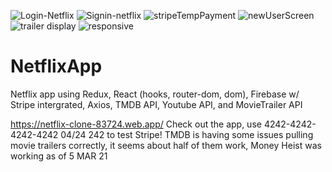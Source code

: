 ![Login-Netflix](https://user-images.githubusercontent.com/65512131/116960054-ee522500-ac64-11eb-84a8-fa86829af73a.png)
![Signin-netflix](https://user-images.githubusercontent.com/65512131/116960059-f14d1580-ac64-11eb-8f55-f5828cd88c64.png)
![stripeTempPayment](https://user-images.githubusercontent.com/65512131/116960063-f316d900-ac64-11eb-9c4d-bb8c90467c05.png)
![newUserScreen](https://user-images.githubusercontent.com/65512131/116960068-f5793300-ac64-11eb-9458-115d75255db1.png)
![trailer display](https://user-images.githubusercontent.com/65512131/116960071-f8742380-ac64-11eb-99d3-a0cbea73ee96.png)
![responsive](https://user-images.githubusercontent.com/65512131/116960072-f8742380-ac64-11eb-8999-b0221f1095e7.png)
# NetflixApp
Netflix app using Redux, React (hooks, router-dom, dom), Firebase w/ Stripe intergrated, Axios, TMDB API, Youtube API, and MovieTrailer API 

https://netflix-clone-83724.web.app/ Check out the app, use 4242-4242-4242-4242 04/24 242 to test Stripe! TMDB is having some issues pulling movie trailers correctly, it seems about half of them work, Money Heist was working as of 5 MAR 21
